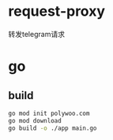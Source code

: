 # request-proxy
转发telegram请求


# go

## build

```bash
go mod init polywoo.com
go mod download
go build -o ./app main.go
```
